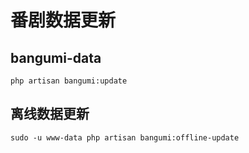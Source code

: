 # 番剧数据更新

## bangumi-data

```shell
php artisan bangumi:update
```

## 离线数据更新

```shell
sudo -u www-data php artisan bangumi:offline-update
```